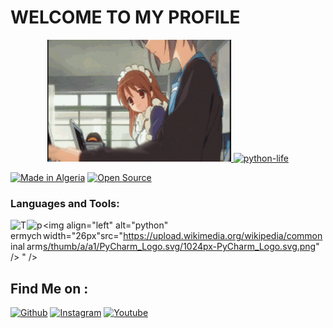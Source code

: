
# WELCOME TO MY PROFILE
<p align="center"><a href="https://github.com/python-life"><img src="i1.gif" height='195' alt="PYTHON LIFE">
<a href="https://github.com/python-life"><img title="python-life" src="https://github-readme-stats.vercel.app/api?username=python-life&show_icons=true&include_all_commits=true&theme=chartreuse-dark&cache_seconds=3200"></a>
</p>
<p align="left">
<a href="#"><img title="Made in Algeria" src="https://img.shields.io/badge/MADE%20IN-Algérie-green?colorA=%23ff0000&colorB=%23017e40&style=for-the-badge"></a>
<a href ="#"><src="https://img.shields.io/amo/stars/:addonId"></a>
  <a href="#"><img title="Open Source" src="https://img.shields.io/badge/Open%20Source-%E2%9D%A4-green?style=for-the-badge"></a>
  
  
### Languages and Tools:

<img align="left" alt="Terminal" width="26px" src="https://img.captain-droid.com/wp-content/uploads/2019/05/com-termux-icon.png" />

<img align="left" alt="pycharm" width="26px" src="https://upload.wikimedia.org/wikipedia/commons/thumb/a/a1/PyCharm_Logo.svg/1024px-PyCharm_Logo.svg.png" />

<img align="left" alt="python" width="26px"src="https://upload.wikimedia.org/wikipedia/commons/thumb/a/a1/PyCharm_Logo.svg/1024px-PyCharm_Logo.svg.png" />
" />

</p>
</p>

## Find Me on :

[![Github](https://img.shields.io/badge/github-python--life-green?style=for-the-badge&logo=github)](https://github.com/python-life)
[![Instagram](https://img.shields.io/badge/instagram-python.life-orange?style=for-the-badge&logo=instagram)](https://www.instagram.com/python.life)
[![Youtube](https://img.shields.io/badge/YouTube-python%20life-red?style=for-the-badge&logo=youtube)](https://www.youtube.com/c/pythonlife)
